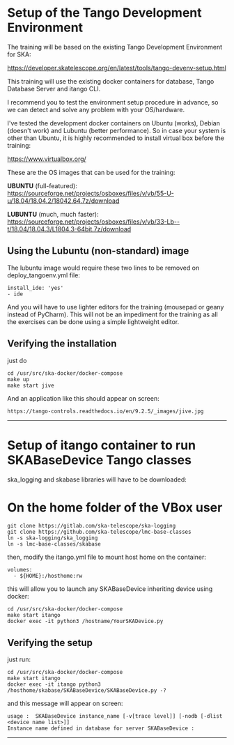 # Setup of the Tango Development Environment

The training will be based on the existing Tango Development Environment for SKA:

  https://developer.skatelescope.org/en/latest/tools/tango-devenv-setup.html

This training will use the existing docker containers for database, Tango Database Server
and itango CLI.

I recommend you to test the environment setup procedure in advance, 
so we can detect and solve any problem with your OS/hardware. 

I've tested the development docker containers on Ubuntu (works), Debian (doesn't work) 
and Lubuntu (better performance). So in case your system is other than Ubuntu, 
it is highly recommended to install virtual box before the training: 

  https://www.virtualbox.org/

These are the OS images that can be used for the training:

**UBUNTU** (full-featured):
https://sourceforge.net/projects/osboxes/files/v/vb/55-U-u/18.04/18.04.2/18042.64.7z/download

**LUBUNTU** (much, much faster):
https://sourceforge.net/projects/osboxes/files/v/vb/33-Lb--t/18.04/18.04.3/L1804.3-64bit.7z/download

## Using the Lubuntu (non-standard) image

The lubuntu image would require these two lines to be removed on deploy_tangoenv.yml file:

    install_ide: 'yes'
    - ide

And you will have to use lighter editors for the training (mousepad or geany instead of PyCharm). 
This will not be an impediment for the training as all the exercises can be done using 
a simple lightweight editor.

## Verifying the installation

just do 

    cd /usr/src/ska-docker/docker-compose
    make up
    make start jive

And an application like this should appear on screen:

    https://tango-controls.readthedocs.io/en/9.2.5/_images/jive.jpg    

----

# Setup of itango container to run SKABaseDevice Tango classes

ska_logging and skabase libraries will have to be downloaded:

   # On the home folder of the VBox user
    git clone https://gitlab.com/ska-telescope/ska-logging
    git clone https://github.com/ska-telescope/lmc-base-classes
    ln -s ska-logging/ska_logging
    ln -s lmc-base-classes/skabase
    
then, modify the itango.yml file to mount host home on the container:

    volumes:
      - ${HOME}:/hosthome:rw

this will allow you to launch any SKABaseDevice inheriting device using docker:

    cd /usr/src/ska-docker/docker-compose
    make start itango
    docker exec -it python3 /hostname/YourSKADevice.py    


## Verifying the setup

just run:

    cd /usr/src/ska-docker/docker-compose
    make start itango
    docker exec -it itango python3 /hosthome/skabase/SKABaseDevice/SKABaseDevice.py -?

and this message will appear on screen:

    usage :  SKABaseDevice instance_name [-v[trace level]] [-nodb [-dlist <device name list>]]
    Instance name defined in database for server SKABaseDevice :




----


